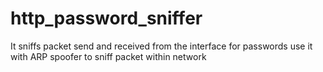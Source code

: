# http_password_sniffer
It sniffs packet send and received from the interface for passwords use it with ARP spoofer to sniff packet within network
